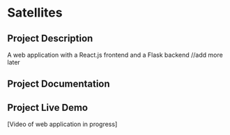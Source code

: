 # Satellites

## Project Description
A web application with a React.js frontend and a Flask backend //add more later

## Project Documentation 

## Project Live Demo
[Video of web application in progress]
